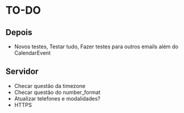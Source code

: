 # TO-DO

## Depois

- Novos testes, Testar tudo, Fazer testes para outros emails além do CalendarEvent

## Servidor

- Checar questão da timezone
- Checar questão do number_format
- Atualizar telefones e modalidades?
- HTTPS

